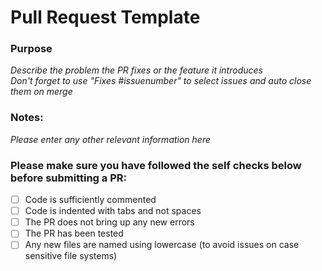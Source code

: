 # Pull Request Template

### Purpose
_Describe the problem the PR fixes or the feature it introduces_<br>
_Don't forget to use "Fixes #issuenumber" to select issues and auto close them on merge_

### Notes:
_Please enter any other relevant information here_

### Please make sure you have followed the self checks below before submitting a PR:

- [ ] Code is sufficiently commented
- [ ] Code is indented with tabs and not spaces
- [ ] The PR does not bring up any new errors
- [ ] The PR has been tested
- [ ] Any new files are named using lowercase (to avoid issues on case sensitive file systems)
